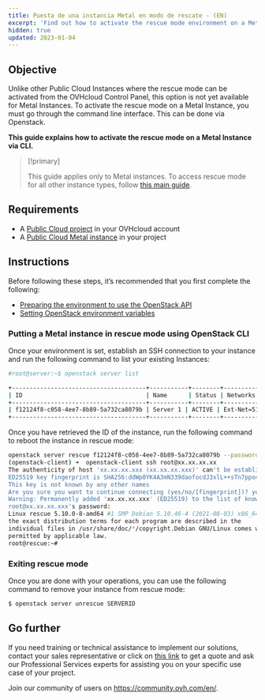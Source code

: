 ```yaml
---
title: Puesta de una instancia Metal en modo de rescate - (EN)
excerpt: 'Find out how to activate the rescue mode environment on a Metal Instance'
hidden: true
updated: 2023-01-04
---
```


## Objective

Unlike other Public Cloud Instances where the rescue mode can be activated from the OVHcloud Control Panel, this option is not yet available for Metal Instances. To activate the rescue mode on a Metal Instance, you must go through the command line interface. This can be done via Openstack.

**This guide explains how to activate the rescue mode on a Metal Instance via CLI.**

> [!primary]
>
> This guide applies only to Metal instances. To access rescue mode for all other instance types, follow [this main guide](put_an_instance_in_rescue_mode1.).

## Requirements

- A [Public Cloud project](https://www.ovhcloud.com/es-es/public-cloud/) in your OVHcloud account
- A [Public Cloud Metal instance](public-cloud-first-steps1.) in your project

## Instructions

Before following these steps, it’s recommended that you first complete the following:

- [Preparing the environment to use the OpenStack API](prepare_the_environment_for_using_the_openstack_api1.)
- [Setting OpenStack environment variables](loading_openstack_environment_variables1.)

### Putting a Metal instance in rescue mode using OpenStack CLI

Once your environment is set, establish an SSH connection to your instance and run the following command to list your existing Instances:

```bash
#root@server:~$ openstack server list

+--------------------------------------+-----------+--------+--------------------------------------------------+--------------+
| ID                                   | Name      | Status | Networks                                         | Image Name   |
+--------------------------------------+-----------+--------+--------------------------------------------------+--------------+
| f12124f8-c058-4ee7-8b89-5a732ca8079b | Server 1 | ACTIVE | Ext-Net=51.xxx.xxx.xxx, 2001:41d0:xxx:xxxx::xxxx | Ubuntu 21.04 |
+--------------------------------------+-----------+--------+--------------------------------------------------+--------------+
``` 

Once you have retrieved the ID of the instance, run the following command to reboot the instance in rescue mode:

```bash
openstack server rescue f12124f8-c058-4ee7-8b89-5a732ca8079b --password "csdsdf6dKcj5"
(openstack-client) ➜  openstack-client ssh root@xx.xx.xx.xx
The authenticity of host 'xx.xx.xx.xxx (xx.xx.xx.xxx)' can't be established.
ED25519 key fingerprint is SHA256:ddWp0YK4A3mN339daofocdJ3xlL++sTn7ppo4Lz4Ju0.
This key is not known by any other names
Are you sure you want to continue connecting (yes/no/[fingerprint])? yes
Warning: Permanently added 'xx.xx.xx.xxx' (ED25519) to the list of known hosts.
root@xx.xx.xx.xxx's password:
Linux rescue 5.10.0-8-amd64 #1 SMP Debian 5.10.46-4 (2021-08-03) x86_64The programs included with the Debian GNU/Linux system are free software;
the exact distribution terms for each program are described in the
individual files in /usr/share/doc/*/copyright.Debian GNU/Linux comes with ABSOLUTELY NO WARRANTY, to the extent
permitted by applicable law.
root@rescue:~# 
```

### Exiting rescue mode

Once you are done with your operations, you can use the following command to remove your instance from rescue mode:

```bash
$ openstack server unrescue SERVERID
```

## Go further

If you need training or technical assistance to implement our solutions, contact your sales representative or click on [this link](https://www.ovhcloud.com/es-es/professional-services/) to get a quote and ask our Professional Services experts for assisting you on your specific use case of your project.

Join our community of users on <https://community.ovh.com/en/>.